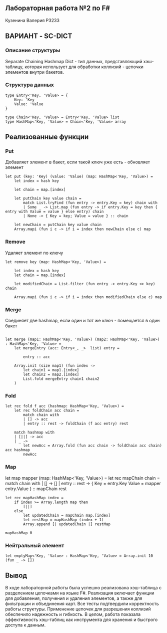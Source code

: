 ## Лабораторная работа №2 по F#

Кузенина Валерия P3233

## ВАРИАНТ - SC-DICT

### Описание структуры

Separate Chaining Hashmap Dict - тип данных, представляющий хэш-таблицу, которая использует для обработки коллизий - цепочки элементов внутри бакетов.

### Структура данных

```
type Entry<'Key, 'Value> = {
    Key: 'Key
    Value: 'Value
}

type Chain<'Key, 'Value> = Entry<'Key, 'Value> list
type HashMap<'Key, 'Value> = Chain<'Key, 'Value> array
```

## Реализованные функции 

### Put
Добавляет элемент в бакет, если такой ключ уже есть - обновляет элемент
```
let put (key: 'Key) (value: 'Value) (map: HashMap<'Key, 'Value>) =
    let index = hash key 

    let chain = map.[index]

    let putChain key value chain =
        match List.tryFind (fun entry -> entry.Key = key) chain with
        | Some _ -> List.map (fun entry -> if entry.Key = key then { entry with Value = value } else entry) chain
        | None -> { Key = key; Value = value } :: chain

    let newChain = putChain key value chain
    Array.mapi (fun i c -> if i = index then newChain else c) map
```

### Remove
Удаляет элемент по ключу
```
let remove key (map: HashMap<'Key, 'Value>) =
    
    let index = hash key
    let chain = map.[index] 

    let modifiedChain = List.filter (fun entry -> entry.Key <> key) chain

    Array.mapi (fun i c -> if i = index then modifiedChain else c) map

```

### Merge
Соединяет две hashmap, если один и тот же ключ - помещается в один бакет

```

let merge (map1: HashMap<'Key, 'Value>) (map2: HashMap<'Key, 'Value>) : HashMap<'Key, 'Value> =
    let mergeEntry (acc: Entry<_, _>  list) entry =
        
        entry :: acc

    Array.init (size map1) (fun index ->
        let chain1 = map1.[index]
        let chain2 = map2.[index]
        List.fold mergeEntry chain1 chain2
    )
```
### Fold
```
let rec fold f acc (hashmap: HashMap<'Key, 'Value>) =
    let rec foldChain acc chain =
        match chain with
        | [] -> acc
        | entry :: rest -> foldChain (f acc entry) rest

    match hashmap with
    | [||] -> acc
    | _ ->
        let newAcc = Array.fold (fun acc chain -> foldChain acc chain) acc hashmap
        newAcc
```
### Map
let map mapper (map: HashMap<'Key, 'Value>) =
    let rec mapChain chain =
        match chain with
        | [] -> []
        | entry :: rest ->
            { Key = entry.Key
              Value = mapper entry.Value }
            :: mapChain rest

    let rec mapHashMap index =
        if index >= Array.length map then
            [||]
        else
            let updatedChain = mapChain map.[index]
            let restMap = mapHashMap (index + 1)
            Array.append [| updatedChain |] restMap

    mapHashMap 0
### Нейтральный элемент
```
let emptyMap<'Key, 'Value> : HashMap<'Key, 'Value> = Array.init 10 (fun _ -> [])

```
## Вывод
В ходе лабораторной работы была успешно реализована хэш-таблица с разделением цепочками на языке F#. Реализация включает функции для добавления, получения и удаления элементов, а также для фильтрации и объединения карт. Все тесты подтвердили корректность работы структуры. Применение цепочек для разрешения коллизий обеспечило надежность и гибкость. В целом, работа показала эффективность хэш-таблиц как инструмента для хранения и быстрого доступа к данным.

